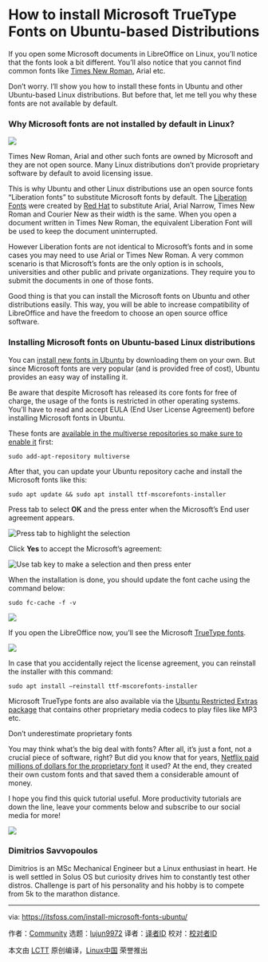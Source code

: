 [#]: collector: (lujun9972)
[#]: translator: (robsean)
[#]: reviewer: ( )
[#]: publisher: ( )
[#]: url: ( )
[#]: subject: (How to install Microsoft TrueType Fonts on Ubuntu-based Distributions)
[#]: via: (https://itsfoss.com/install-microsoft-fonts-ubuntu/)
[#]: author: (Community https://itsfoss.com/author/itsfoss/)

How to install Microsoft TrueType Fonts on Ubuntu-based Distributions
======

If you open some Microsoft documents in LibreOffice on Linux, you’ll notice that the fonts look a bit different. You’ll also notice that you cannot find common fonts like [Times New Roman][1], Arial etc.

Don’t worry. I’ll show you how to install these fonts in Ubuntu and other Ubuntu-based Linux distributions. But before that, let me tell you why these fonts are not available by default.

### Why Microsoft fonts are not installed by default in Linux?

![][2]

Times New Roman, Arial and other such fonts are owned by Microsoft and they are not open source. Many Linux distributions don’t provide proprietary software by default to avoid licensing issue.

This is why Ubuntu and other Linux distributions use an open source fonts “Liberation fonts” to substitute Microsoft fonts by default. The [Liberation Fonts][3] were created by [Red Hat][4] to substitute Arial, Arial Narrow, Times New Roman and Courier New as their width is the same. When you open a document written in Times New Roman, the equivalent Liberation Font will be used to keep the document uninterrupted.

However Liberation fonts are not identical to Microsoft’s fonts and in some cases you may need to use Arial or Times New Roman. A very common scenario is that Microsoft’s fonts are the only option is in schools, universities and other public and private organizations. They require you to submit the documents in one of those fonts.

Good thing is that you can install the Microsoft fonts on Ubuntu and other distributions easily. This way, you will be able to increase compatibility of LibreOffice and have the freedom to choose an open source office software.

### Installing Microsoft fonts on Ubuntu-based Linux distributions

You can [install new fonts in Ubuntu][5] by downloading them on your own. But since Microsoft fonts are very popular (and is provided free of cost), Ubuntu provides an easy way of installing it.

Be aware that despite Microsoft has released its core fonts for free of charge, the usage of the fonts is restricted in other operating systems. You’ll have to read and accept EULA (End User License Agreement) before installing Microsoft fonts in Ubuntu.

These fonts are [available in the multiverse repositories so make sure to enable it][6] first:

```
sudo add-apt-repository multiverse
```

After that, you can update your Ubuntu repository cache and install the Microsoft fonts like this:

```
sudo apt update && sudo apt install ttf-mscorefonts-installer
```

Press tab to select **OK** and the press enter when the Microsoft’s End user agreement appears.

![Press tab to highlight the selection][7]

Click **Yes** to accept the Microsoft’s agreement:

![Use tab key to make a selection and then press enter][8]

When the installation is done, you should update the font cache using the command below:

```
sudo fc-cache -f -v
```

![][9]

If you open the LibreOffice now, you’ll see the Microsoft [TrueType fonts][10].

![][11]

In case that you accidentally reject the license agreement, you can reinstall the installer with this command:

```
sudo apt install –reinstall ttf-mscorefonts-installer
```

Microsoft TrueType fonts are also available via the [Ubuntu Restricted Extras package][12] that contains other proprietary media codecs to play files like MP3 etc.

Don’t underestimate proprietary fonts

You may think what’s the big deal with fonts? After all, it’s just a font, not a crucial piece of software, right?
But did you know that for years, [Netflix paid millions of dollars for the proprietary font][13] it used? At the end, they created their own custom fonts and that saved them a considerable amount of money.

I hope you find this quick tutorial useful. More productivity tutorials are down the line, leave your comments below and subscribe to our social media for more!

![][14]

### Dimitrios Savvopoulos

Dimitrios is an MSc Mechanical Engineer but a Linux enthusiast in heart. He is well settled in Solus OS but curiosity drives him to constantly test other distros. Challenge is part of his personality and his hobby is to compete from 5k to the marathon distance.

--------------------------------------------------------------------------------

via: https://itsfoss.com/install-microsoft-fonts-ubuntu/

作者：[Community][a]
选题：[lujun9972][b]
译者：[译者ID](https://github.com/译者ID)
校对：[校对者ID](https://github.com/校对者ID)

本文由 [LCTT](https://github.com/LCTT/TranslateProject) 原创编译，[Linux中国](https://linux.cn/) 荣誉推出

[a]: https://itsfoss.com/author/itsfoss/
[b]: https://github.com/lujun9972
[1]: https://en.wikipedia.org/wiki/Times_New_Roman
[2]: https://i1.wp.com/itsfoss.com/wp-content/uploads/2020/03/microsoft-fonts-ubuntu.png?ssl=1
[3]: https://en.wikipedia.org/wiki/Liberation_fonts
[4]: https://en.wikipedia.org/wiki/Red_Hat
[5]: https://itsfoss.com/install-fonts-ubuntu/
[6]: https://itsfoss.com/ubuntu-repositories/
[7]: https://i1.wp.com/i.imgur.com/JoEJp5w.png?ssl=1
[8]: https://i0.wp.com/i.imgur.com/M8zTc7f.png?ssl=1
[9]: https://i0.wp.com/i.imgur.com/Cshle6S.png?ssl=1
[10]: https://en.wikipedia.org/wiki/TrueType
[11]: https://i1.wp.com/i.imgur.com/9oIu3oj.png?ssl=1
[12]: https://itsfoss.com/install-media-codecs-ubuntu/
[13]: https://thehustle.co/nextflix-sans-custom-font/
[14]: https://i0.wp.com/itsfoss.com/wp-content/uploads/2020/03/Dimitrios.jpg?ssl=1

